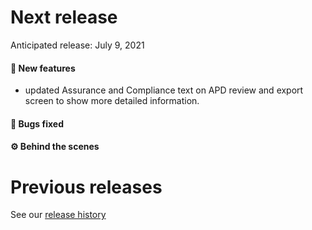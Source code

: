 # Next release

Anticipated release: July 9, 2021

#### 🚀 New features

- updated Assurance and Compliance text on APD review and export screen to show more detailed information.

#### 🐛 Bugs fixed


#### ⚙️ Behind the scenes



# Previous releases

See our [release history](https://github.com/CMSgov/eAPD/releases)

